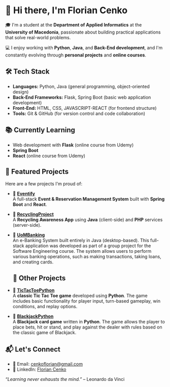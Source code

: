 # 👋 Hi there, I'm Florian Cenko

🎓 I'm a student at the **Department of Applied Informatics** at the **University of Macedonia**, passionate about building practical applications that solve real-world problems.  

💻 I enjoy working with **Python**, **Java**, and **Back-End development**, and I'm constantly evolving through **personal projects** and **online courses**.


## 🛠️ Tech Stack

- **Languages:** Python, Java (general programming, object-oriented design)
- **Back-End Frameworks:** Flask, Spring Boot (basic web application development)
- **Front-End:** HTML, CSS, JAVASCRIPT-REACT (for frontend structure)
- **Tools:** Git & GitHub  (for version control and code collaboration)


## 📚 Currently Learning

- Web development with **Flask** (online course from Udemy)
- **Spring Boot**
- **React** (online course from Udemy)
  
## 🚀 Featured Projects

Here are a few projects I'm proud of:

- 🔗 [**Eventify**](https://github.com/Florian-Cenko/Eventify)  
  A full-stack **Event & Reservation Management System** built with **Spring Boot** and **React**.

- 🔗 [**RecyclingProject**](https://github.com/Florian-Cenko/RecyclingProject)  
  A **Recycling Awareness App** using **Java** (client-side) and **PHP** services (server-side).

- 🔗 [**UoMBanking**](https://github.com/Florian-Cenko/UomBanking)  
  An e-Banking System built entirely in Java (desktop-based). This full-stack application was developed as part of a group project for the Software Engineering course. The system allows users to perform various banking operations, such as making transactions, taking loans, and creating cards.

  ## 🚀 Other Projects

- 🔗 [**TicTacToePython**](https://github.com/Florian-Cenko/TicTacToePython)  
  A **classic Tic Tac Toe game** developed using **Python**. The game includes basic functionality for player input, turn-based gameplay, win conditions, and replay options.

- 🔗 [**BlackjackPython**](https://github.com/Florian-Cenko/BlackjackPython)  
  A **Blackjack card game** written in **Python**. The game allows the player to place bets, hit or stand, and play against the dealer with rules based on the classic game of Blackjack.



## 📬 Let's Connect

- 📧 Email: [cenkoflorian@gmail.com](mailto:cenkoflorian@gmail.com)  
- 💼 LinkedIn: [Florian Cenko](https://www.linkedin.com/in/florian-cenko-6a7a19252/)


 
 
 *“Learning never exhausts the mind.”* – Leonardo da Vinci


